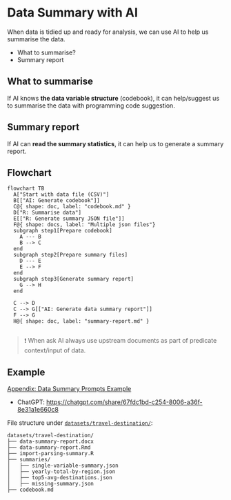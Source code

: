 # Data Summary with AI

When data is tidied up and ready for analysis, we can use AI to help us summarise the data. 

  - What to summarise? 
  - Summary report
  
## What to summarise

If AI knows **the data variable structure** (codebook), it can help/suggest us to summarise the data with programming code suggestion.

## Summary report

If AI can **read the summary statistics**, it can help us to generate a summary report.

## Flowchart

```mermaid
flowchart TB
  A["Start with data file (CSV)"]
  B[["AI: Generate codebook"]]
  C@{ shape: doc, label: "codebook.md" }
  D["R: Summarise data"]
  E[["R: Generate summary JSON file"]]
  F@{ shape: docs, label: "Multiple json files"}
  subgraph step1[Prepare codebook]
    A --- B
    B --> C
  end
  subgraph step2[Prepare summary files]
    D --- E
    E --> F
  end
  subgraph step3[Generate summary report]
    G --> H
  end
  
  C --> D
  C --> G[["AI: Generate data summary report"]]
  F --> G
  H@{ shape: doc, label: "summary-report.md" }
    
```

> :exclamation: When ask AI always use upstream documents as part of predicate context/input of data.

## Example

[Appendix: Data Summary Prompts Example](/Lecture-notes/Appendix-data-summary-complete-prompt-example.md)

  - ChatGPT: <https://chatgpt.com/share/67fdc1bd-c254-8006-a36f-8e31a1e660c8>

File structure under [`datasets/travel-destination/`](datasets/travel-destination/):

```
datasets/travel-destination/
├── data-summary-report.docx
├── data-summary-report.Rmd
├── import-parsing-summary.R
├── summaries/
│   ├── single-variable-summary.json
│   ├── yearly-total-by-region.json
│   ├── top5-avg-destinations.json
│   ├── missing-summary.json
├── codebook.md
```


